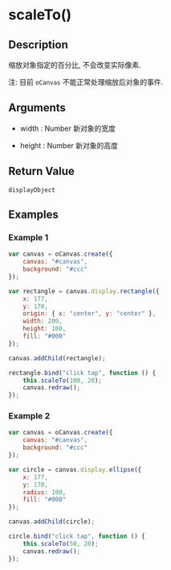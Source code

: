 # scaleTo()

## Description

缩放对象指定的百分比, 不会改变实际像素.

注: 目前 `oCanvas` 不能正常处理缩放后对象的事件.

## Arguments

- width : Number
新对象的宽度

- height : Number
新对象的高度

## Return Value

`displayObject`

## Examples

### Example 1

``` js
var canvas = oCanvas.create({
	canvas: "#canvas",
	background: "#ccc"
});

var rectangle = canvas.display.rectangle({
	x: 177,
	y: 170,
	origin: { x: "center", y: "center" },
	width: 200,
	height: 100,
	fill: "#000"
});

canvas.addChild(rectangle);

rectangle.bind("click tap", function () {
	this.scaleTo(100, 20);
	canvas.redraw();
});
```

### Example 2

``` js
var canvas = oCanvas.create({
	canvas: "#canvas",
	background: "#ccc"
});

var circle = canvas.display.ellipse({
	x: 177,
	y: 170,
	radius: 100,
	fill: "#000"
});

canvas.addChild(circle);

circle.bind("click tap", function () {
	this.scaleTo(50, 20);
	canvas.redraw();
});
```